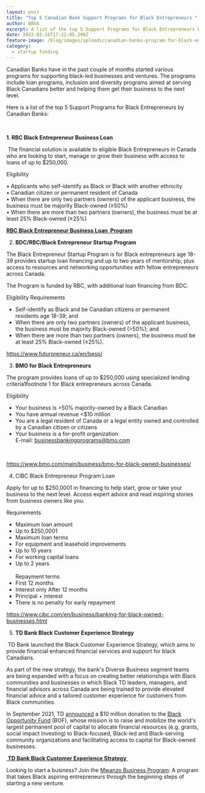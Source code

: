 ```yaml
---
layout: post
title: "Top 5 Canadian Bank Support Programs for Black Entrepreneurs "
author: BBVA
excerpt: A list of the top 5 Support Programs for Black Entrepreneurs by Canadian Banks.
date: 2022-02-16T17:22:05.290Z
feature-image: /blog/images/uploads/canadian-banks-program-for-black-entrepreneur.jpg
category:
  - startup funding
---
```

Canadian Banks have in the past couple of months started various programs for supporting black-led businesses and ventures. The programs include loan programs, inclusion and diversity programs aimed at serving Black Canadians better and helping them get their business to the next level.

Here is a list of the top 5 Support Programs for Black Entrepreneurs by Canadian Banks:

 

**1. RBC Black Entrepreneur Business Loan** 

 The financial solution is available to eligible Black Entrepreneurs in Canada who are looking to start, manage or grow their business with access to loans of up to $250,000.

Eligibility

• Applicants who self-identify as Black or Black with another ethnicity\
• Canadian citizen or permanent resident of Canada\
• When there are only two partners (owners) of the applicant business, the business must be majority Black-owned (≥50%)\
• When there are more than two partners (owners), the business must be at least 25% Black-owned (≥25%)



**[RBC Black Entrepreneur Business Loan  Program]([https://www.rbcroyalbank.com/business/advice/_assets-custom/pdf/RBC_BEBL_How_to_Apply.pdf](https://www.rbcroyalbank.com/business/advice/_assets-custom/pdf/RBC_BEBL_How_to_Apply.pdf))**



2. **BDC/RBC/Black Entrepreneur Startup Program**

The Black Entrepreneur Startup Program is for Black entrepreneurs age 18-39 provides startup loan financing and up to two years of mentorship, plus access to resources and networking opportunities with fellow entrepreneurs across Canada.

The Program is funded by RBC, with additional loan financing from BDC.

Eligibility Requirements

* Self-identify as Black and be Canadian citizens or permanent residents age 18-39; and
* When there are only two partners (owners) of the applicant business, the business must be majority Black-owned (>50%); and
* When there are more than two partners (owners), the business must be at least 25% Black-owned (≥25%).

<https://www.futurpreneur.ca/en/besp/>

3. **BMO for Black Entrepreneurs**

The program provides loans of up to $250,000 using specialized lending criteria1footnote 1 for Black entrepreneurs across Canada.

Eligibility

* Your business is >50% majority-owned by a Black Canadian
* You have annual revenue <$10 million
* You are a legal resident of Canada or a legal entity owned and controlled by a Canadian citizen or citizens
* Your business is a for-profit organization\
  E-mail: [businessbankingprograms@bmo.com](mailto:businessbankingprograms@bmo.com)

 

<https://www.bmo.com/main/business/bmo-for-black-owned-businesses/>

4. CIBC Black Entrepreneur Program Loan

Apply for up to $250,0001 in financing to help start, grow or take your business to the next level. Access expert advice and read inspiring stories from business owners like you. 

Requirements

* Maximum loan amount
* Up to $250,0001
* Maximum loan terms
* For equipment and leasehold improvements
* Up to 10 years
* For working capital loans
* Up to 2 years\
  \
  Repayment terms
* First 12 months
* Interest only After 12 months
* Principal + interest
* There is no penalty for early repayment

https://www.cibc.com/en/business/banking-for-black-owned-businesses.html

5. **TD Bank Black Customer Experience Strategy** 

 TD Bank launched the Black Customer Experience Strategy, which aims to provide financial enhanced financial services and support for black Canadians.

As part of the new strategy, the bank's Diverse Business segment teams are being expanded with a focus on creating better relationships with Black communities and businesses in which Black TD leaders, managers, and financial advisors across Canada are being trained to provide elevated financial advice and a tailored customer experience for customers from Black communities.

In September 2021, TD [announced](https://stories.td.com/ca/en/news/2021-09-16-td-commits-2410m-in-the-continued-effort-to-combat-anti-black) a $10 million donation to the [Black Opportunity Fund](https://www.blackopportunityfund.ca/) (BOF), whose mission is to raise and mobilize the world's largest permanent pool of capital to allocate financial resources (e.g. grants, social impact investing) to Black-focused, Black-led and Black-serving community organizations and facilitating access to capital for Black-owned businesses.

[ **TD Bank Black Customer Experience Strategy** ](https://stories.td.com/ca/en/article/the-black-customer-experience-strategy-financial-services-and-support-for-black-canadians)



Looking to start a business? Join the [Mwanzo Business Program](https://blackventures.org/mwanzo.html): A program that takes Black aspiring entrepreneurs through the beginning steps of starting a new venture.